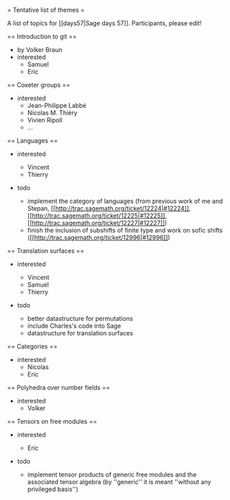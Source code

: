 = Tentative list of themes =

A list of topics for [[days57|Sage days 57]]. Participants, please edit!

== Introduction to git ==

 * by Volker Braun
 * interested
   * Samuel
   * Eric

== Coxeter groups ==

 * interested
   * Jean-Philippe Labbé
   * Nicolas M. Thiéry
   * Vivien Ripoll
   * ...

== Languages ==

 * interested
   * Vincent
   * Thierry

 * todo
   * implement the category of languages (from previous work of me and Stepan, [[http://trac.sagemath.org/ticket/12224|#12224]], [[http://trac.sagemath.org/ticket/12225|#12225]], [[http://trac.sagemath.org/ticket/12227|#12227]])
   * finish the inclusion of subshifts of finite type and work on sofic shifts ([[http://trac.sagemath.org/ticket/12996|#12996]])

== Translation surfaces ==

 * interested
   * Vincent
   * Samuel
   * Thierry

 * todo
   * better datastructure for permutations
   * include Charles's code into Sage
   * datastructure for translation surfaces

== Categories ==

 * interested
   * Nicolas
   * Eric


== Polyhedra over number fields ==

  * interested
    * Volker

== Tensors on free modules ==

  * interested
    * Eric

  * todo
    * implement tensor products of generic free modules and the associated tensor algebra (by ''generic'' it is meant ''without any privileged basis'')
